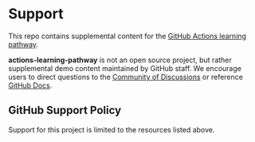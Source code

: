 # Support 

This repo contains supplemental content for the [GitHub Actions learning pathway](https://resources.github.com/learn/pathways). 

**actions-learning-pathway** is not an open source project, but rather supplemental demo content maintained by GitHub staff. We encourage users to direct questions to the [Community of Discussions](https://github.com/orgs/community/discussions/) or reference [GitHub Docs](https://docs.github.com/en). 

## GitHub Support Policy

Support for this project is limited to the resources listed above.
